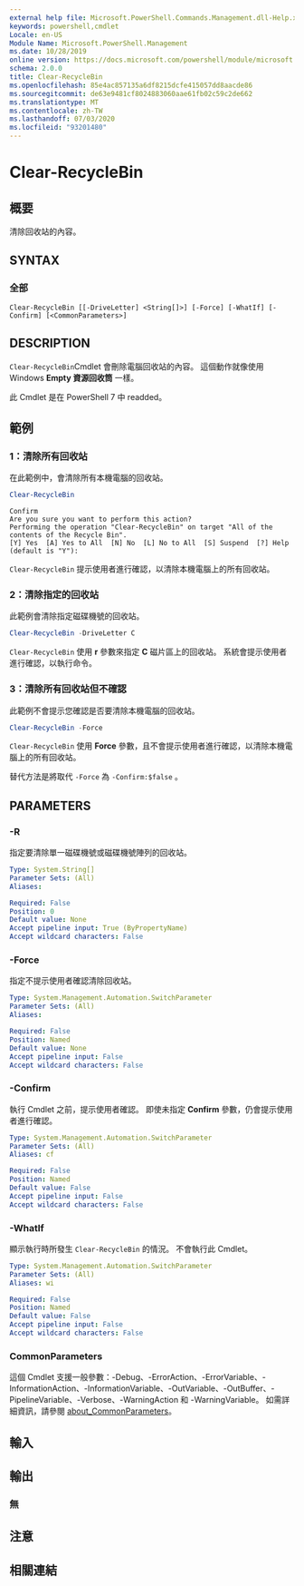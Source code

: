 ```yaml
---
external help file: Microsoft.PowerShell.Commands.Management.dll-Help.xml
keywords: powershell,cmdlet
Locale: en-US
Module Name: Microsoft.PowerShell.Management
ms.date: 10/28/2019
online version: https://docs.microsoft.com/powershell/module/microsoft.powershell.management/clear-recyclebin?view=powershell-7&WT.mc_id=ps-gethelp
schema: 2.0.0
title: Clear-RecycleBin
ms.openlocfilehash: 85e4ac857135a6df8215dcfe415057dd8aacde86
ms.sourcegitcommit: de63e9481cf8024883060aae61fb02c59c2de662
ms.translationtype: MT
ms.contentlocale: zh-TW
ms.lasthandoff: 07/03/2020
ms.locfileid: "93201480"
---
```

# Clear-RecycleBin

## 概要
清除回收站的內容。

## SYNTAX

### 全部

```
Clear-RecycleBin [[-DriveLetter] <String[]>] [-Force] [-WhatIf] [-Confirm] [<CommonParameters>]
```

## DESCRIPTION

`Clear-RecycleBin`Cmdlet 會刪除電腦回收站的內容。 這個動作就像使用 Windows **Empty 資源回收筒** 一樣。

此 Cmdlet 是在 PowerShell 7 中 readded。

## 範例

### 1：清除所有回收站

在此範例中，會清除所有本機電腦的回收站。

```powershell
Clear-RecycleBin
```

```Output
Confirm
Are you sure you want to perform this action?
Performing the operation "Clear-RecycleBin" on target "All of the contents of the Recycle Bin".
[Y] Yes  [A] Yes to All  [N] No  [L] No to All  [S] Suspend  [?] Help (default is "Y"):
```

`Clear-RecycleBin` 提示使用者進行確認，以清除本機電腦上的所有回收站。

### 2：清除指定的回收站

此範例會清除指定磁碟機號的回收站。

```powershell
Clear-RecycleBin -DriveLetter C
```

`Clear-RecycleBin` 使用 **r** 參數來指定 **C** 磁片區上的回收站。 系統會提示使用者進行確認，以執行命令。

### 3：清除所有回收站但不確認

此範例不會提示您確認是否要清除本機電腦的回收站。

```powershell
Clear-RecycleBin -Force
```

`Clear-RecycleBin` 使用 **Force** 參數，且不會提示使用者進行確認，以清除本機電腦上的所有回收站。

替代方法是將取代 `-Force` 為 `-Confirm:$false` 。

## PARAMETERS

### -R

指定要清除單一磁碟機號或磁碟機號陣列的回收站。

```yaml
Type: System.String[]
Parameter Sets: (All)
Aliases:

Required: False
Position: 0
Default value: None
Accept pipeline input: True (ByPropertyName)
Accept wildcard characters: False
```

### -Force

指定不提示使用者確認清除回收站。

```yaml
Type: System.Management.Automation.SwitchParameter
Parameter Sets: (All)
Aliases:

Required: False
Position: Named
Default value: None
Accept pipeline input: False
Accept wildcard characters: False
```

### -Confirm

執行 Cmdlet 之前，提示使用者確認。 即使未指定 **Confirm** 參數，仍會提示使用者進行確認。

```yaml
Type: System.Management.Automation.SwitchParameter
Parameter Sets: (All)
Aliases: cf

Required: False
Position: Named
Default value: False
Accept pipeline input: False
Accept wildcard characters: False
```

### -WhatIf

顯示執行時所發生 `Clear-RecycleBin` 的情況。 不會執行此 Cmdlet。

```yaml
Type: System.Management.Automation.SwitchParameter
Parameter Sets: (All)
Aliases: wi

Required: False
Position: Named
Default value: False
Accept pipeline input: False
Accept wildcard characters: False
```

### CommonParameters

這個 Cmdlet 支援一般參數：-Debug、-ErrorAction、-ErrorVariable、-InformationAction、-InformationVariable、-OutVariable、-OutBuffer、-PipelineVariable、-Verbose、-WarningAction 和 -WarningVariable。 如需詳細資訊，請參閱 [about_CommonParameters](https://go.microsoft.com/fwlink/?LinkID=113216)。

## 輸入

## 輸出

### 無

## 注意

## 相關連結
